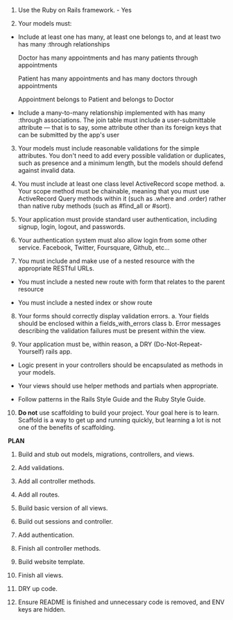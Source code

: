 1. Use the Ruby on Rails framework. - Yes

2. Your models must:

 - Include at least one has many, at least one belongs to, and at least two has many :through relationships

	Doctor has many appointments and has many patients through appointments

	Patient has many appointments and has many doctors through appointments

	Appointment belongs to Patient and belongs to Doctor


 - Include a many-to-many relationship implemented with has many :through associations. The join table must include a user-submittable attribute — that is to say, some attribute other than its foreign keys that can be submitted by the app's user


3. Your models must include reasonable validations for the simple attributes. You don't need to add every possible validation or duplicates, such as presence and a minimum length, but the models should defend against invalid data.

4. You must include at least one class level ActiveRecord scope method. a. Your scope method must be chainable, meaning that you must use ActiveRecord Query methods within it (such as .where and .order) rather than native ruby methods (such as #find_all or #sort).

5. Your application must provide standard user authentication, including signup, login, logout, and passwords.

6. Your authentication system must also allow login from some other service. Facebook, Twitter, Foursquare, Github, etc...

7. You must include and make use of a nested resource with the appropriate RESTful URLs.


 - You must include a nested new route with form that relates to the parent resource

 -  You must include a nested index or show route

8. Your forms should correctly display validation errors.
 a. Your fields should be enclosed within a fields_with_errors class
 b. Error messages describing the validation failures must be present within the view.

9. Your application must be, within reason, a DRY (Do-Not-Repeat-Yourself) rails app.

 - Logic present in your controllers should be encapsulated as methods in your models.

 - Your views should use helper methods and partials when appropriate.

 - Follow patterns in the Rails Style Guide and the Ruby Style Guide.

10. **Do not** use scaffolding to build your project. Your goal here is to learn. Scaffold is a way to get up and running quickly, but learning a lot is not one of the benefits of scaffolding.

**PLAN**

1. Build and stub out models, migrations, controllers, and views.

2. Add validations.

3. Add all controller methods.

4. Add all routes.

5. Build basic version of all views.

6. Build out sessions and controller.

7. Add authentication.

8. Finish all controller methods.

9. Build website template.

10. Finish all views.

11. DRY up code.

12. Ensure README is finished and unnecessary code is removed, and ENV keys are hidden.
